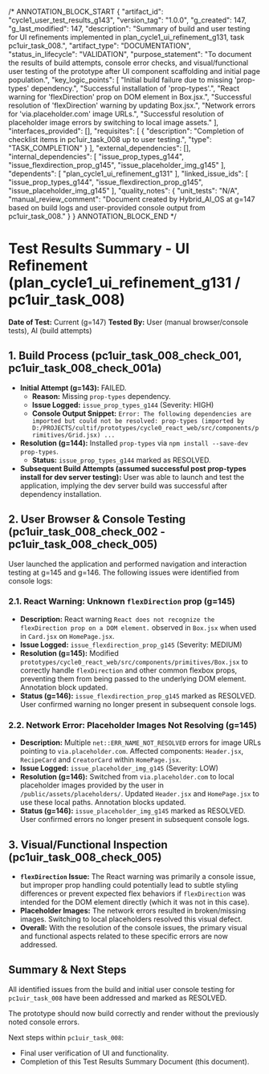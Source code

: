 /* ANNOTATION_BLOCK_START
{
  "artifact_id": "cycle1_user_test_results_g143",
  "version_tag": "1.0.0",
  "g_created": 147,
  "g_last_modified": 147,
  "description": "Summary of build and user testing for UI refinements implemented in plan_cycle1_ui_refinement_g131, task pc1uir_task_008.",
  "artifact_type": "DOCUMENTATION",
  "status_in_lifecycle": "VALIDATION",
  "purpose_statement": "To document the results of build attempts, console error checks, and visual/functional user testing of the prototype after UI component scaffolding and initial page population.",
  "key_logic_points": [
    "Initial build failure due to missing 'prop-types' dependency.",
    "Successful installation of 'prop-types'.",
    "React warning for 'flexDirection' prop on DOM element in Box.jsx.",
    "Successful resolution of 'flexDirection' warning by updating Box.jsx.",
    "Network errors for 'via.placeholder.com' image URLs.",
    "Successful resolution of placeholder image errors by switching to local image assets."
  ],
  "interfaces_provided": [],
  "requisites": [
    { "description": "Completion of checklist items in pc1uir_task_008 up to user testing.", "type": "TASK_COMPLETION" }
  ],
  "external_dependencies": [],
  "internal_dependencies": [
    "issue_prop_types_g144",
    "issue_flexdirection_prop_g145",
    "issue_placeholder_img_g145"
  ],
  "dependents": [
    "plan_cycle1_ui_refinement_g131" 
  ],
  "linked_issue_ids": [
    "issue_prop_types_g144",
    "issue_flexdirection_prop_g145",
    "issue_placeholder_img_g145"
  ],
  "quality_notes": {
    "unit_tests": "N/A",
    "manual_review_comment": "Document created by Hybrid_AI_OS at g=147 based on build logs and user-provided console output from pc1uir_task_008."
  }
}
ANNOTATION_BLOCK_END */

# Test Results Summary - UI Refinement (plan_cycle1_ui_refinement_g131 / pc1uir_task_008)

**Date of Test:** Current (g=147)
**Tested By:** User (manual browser/console tests), AI (build attempts)

## 1. Build Process (pc1uir_task_008_check_001, pc1uir_task_008_check_001a)

*   **Initial Attempt (g=143):** FAILED.
    *   **Reason:** Missing `prop-types` dependency.
    *   **Issue Logged:** `issue_prop_types_g144` (Severity: HIGH)
    *   **Console Output Snippet:** `Error: The following dependencies are imported but could not be resolved: prop-types (imported by D:/PROJECTS/cultif/prototypes/cycle0_react_web/src/components/primitives/Grid.jsx) ...`
*   **Resolution (g=144):** Installed `prop-types` via `npm install --save-dev prop-types`.
    *   **Status:** `issue_prop_types_g144` marked as RESOLVED.
*   **Subsequent Build Attempts (assumed successful post prop-types install for dev server testing):** User was able to launch and test the application, implying the dev server build was successful after dependency installation.

## 2. User Browser & Console Testing (pc1uir_task_008_check_002 - pc1uir_task_008_check_005)

User launched the application and performed navigation and interaction testing at g=145 and g=146. The following issues were identified from console logs:

### 2.1. React Warning: Unknown `flexDirection` prop (g=145)

*   **Description:** React warning `React does not recognize the flexDirection prop on a DOM element.` observed in `Box.jsx` when used in `Card.jsx` on `HomePage.jsx`.
*   **Issue Logged:** `issue_flexdirection_prop_g145` (Severity: MEDIUM)
*   **Resolution (g=145):** Modified `prototypes/cycle0_react_web/src/components/primitives/Box.jsx` to correctly handle `flexDirection` and other common flexbox props, preventing them from being passed to the underlying DOM element. Annotation block updated.
*   **Status (g=146):** `issue_flexdirection_prop_g145` marked as RESOLVED. User confirmed warning no longer present in subsequent console logs.

### 2.2. Network Error: Placeholder Images Not Resolving (g=145)

*   **Description:** Multiple `net::ERR_NAME_NOT_RESOLVED` errors for image URLs pointing to `via.placeholder.com`. Affected components: `Header.jsx`, `RecipeCard` and `CreatorCard` within `HomePage.jsx`.
*   **Issue Logged:** `issue_placeholder_img_g145` (Severity: LOW)
*   **Resolution (g=146):** Switched from `via.placeholder.com` to local placeholder images provided by the user in `/public/assets/placeholders/`. Updated `Header.jsx` and `HomePage.jsx` to use these local paths. Annotation blocks updated.
*   **Status (g=146):** `issue_placeholder_img_g145` marked as RESOLVED. User confirmed errors no longer present in subsequent console logs.

## 3. Visual/Functional Inspection (pc1uir_task_008_check_005)

*   **`flexDirection` Issue:** The React warning was primarily a console issue, but improper prop handling could potentially lead to subtle styling differences or prevent expected flex behaviors if `flexDirection` was intended for the DOM element directly (which it was not in this case).
*   **Placeholder Images:** The network errors resulted in broken/missing images. Switching to local placeholders resolved this visual defect.
*   **Overall:** With the resolution of the console issues, the primary visual and functional aspects related to these specific errors are now addressed.

## Summary & Next Steps

All identified issues from the build and initial user console testing for `pc1uir_task_008` have been addressed and marked as RESOLVED.

The prototype should now build correctly and render without the previously noted console errors.

Next steps within `pc1uir_task_008`:
*   Final user verification of UI and functionality.
*   Completion of this Test Results Summary Document (this document). 